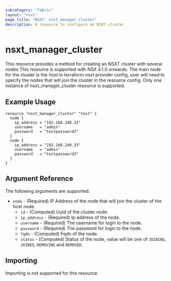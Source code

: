```yaml
---
subcategory: "Fabric"
layout: "nsxt"
page_title: "NSXT: nsxt_manager_cluster"
description: A resource to configure an NSXT cluster.
---
```


# nsxt_manager_cluster

This resource provides a method for creating an NSXT cluster with several nodes
This resource is supported with NSX 4.1.0 onwards.
The main node for the cluster is the host in terraform nsxt provider config,
user will need to specify the nodes that will join the cluster in the resource config.
Only one instance of nsxt_manager_cluster resource is supported.

## Example Usage

```hcl
resource "nsxt_manager_cluster" "test" {
  node {
    ip_address = "192.168.240.32"
    username   = "admin"
    password   = "testpassword2"
  }
  node {
    ip_address = "192.168.240.33"
    username   = "admin"
    password   = "testpassword3"
  }
}
```

## Argument Reference

The following arguments are supported:

* `node` - (Required) IP Address of the node that will join the cluster of the host node.
  * `id` - (Computed) Uuid of the cluster node.
  * `ip_address` - (Required) Ip address of the node.
  * `username` - (Required) The username for login to the node.
  * `password` - (Required) The password for login to the node.
  * `fqdn`  - (Computed) Fqdn of the node.
  * `status` - (Computed) Status of the node, value will be one of `JOINING`, `JOINED`, `REMOVING` and `REMOVED`.

## Importing

Importing is not supported for this resource.

